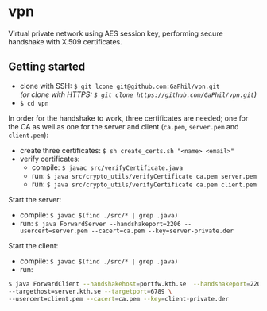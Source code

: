 # vpn

Virtual private network using AES session key, performing secure handshake with X.509 certificates.

## Getting started

* clone with SSH: `$ git lcone git@github.com:GaPhil/vpn.git`<br>*(or clone with HTTPS: `$ git clone https://github.com/GaPhil/vpn.git`)*
* `$ cd vpn`

In order for the handshake to work, three certificates are needed; one for the CA as well as one for the server and client (`ca.pem`, `server.pem` and `client.pem`):
* create three certificates: `$ sh create_certs.sh "<name> <email>"`
* verify certificates: 
  * compile: `$ javac src/verifyCertificate.java` 
  * run: `$ java src/crypto_utils/verifyCertificate ca.pem server.pem`
  * run: `$ java src/crypto_utils/verifyCertificate ca.pem client.pem`
  
Start the server:
* compile: `$ javac $(find ./src/* | grep .java)`
* run: `$ java ForwardServer --handshakeport=2206 --usercert=server.pem --cacert=ca.pem --key=server-private.der`

Start the client:
* compile: `$ javac $(find ./src/* | grep .java)`
* run: 
```bash
$ java ForwardClient --handshakehost=portfw.kth.se  --handshakeport=2206 \
--targethost=server.kth.se --targetport=6789 \
--usercert=client.pem --cacert=ca.pem --key=client-private.der
```
